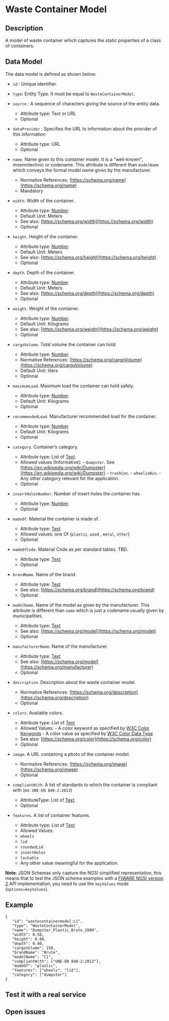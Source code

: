 # Waste Container Model

## Description

A model of waste container which captures the static properties of a class of
containers.

## Data Model

The data model is defined as shown below:

- `id` : Unique identifier.

- `type`: Entity Type. It must be equal to `WasteContainerModel`.

- `source` : A sequence of characters giving the source of the entity data.
  - Attribute type: Text or URL
  - Optional

- `dataProvider` : Specifies the URL to information about the provider of this information
  - Attribute type: URL
  - Optional

- `name`. Name given to this container model. It is a "well-known",
    mnemotechnic or codename. This attribute is different than `modelName` which
    conveys the formal model name given by the manufacturer. 
  - Normative References: [https://schema.org/name](https://schema.org/name) 
  - Mandatory

- `width`. Width of the container.

  - Attribute type: [Number](https://schema.org/Number).
  - Default Unit: Meters
  - See also: [https://schema.org/width](https://schema.org/width)
  - Optional

- `height`. Height of the container.

  - Attribute type: [Number](https://schema.org/Number).
  - Default Unit: Meters
  - See also: [https://schema.org/height](https://schema.org/height)
  - Optional

- `depth`. Depth of the container.

  - Attribute type: [Number](https://schema.org/Number).
  - Default Unit: Meters
  - See also: [https://schema.org/depth](https://schema.org/depth)
  - Optional

- `weight`. Weight of the container.

  - Attribute type: [Number](https://schema.org/Number).
  - Default Unit: Kilograms
  - See also: [https://schema.org/weight](https://schema.org/weight)
  - Optional

- `cargoVolume`. Total volume the container can hold.

  - Attribute type: [Number](https://schema.org/Number).
  - Normative References:
        [https://schema.org/cargoVolume](https://schema.org/cargoVolume)
  - Default Unit: liters
  - Optional

- `maximumLoad`. Maximum load the container can hold safely.

  - Attribute type: [Number](https://schema.org/Number).
  - Default Unit: Kilograms
  - Optional

- `recommendedLoad`. Manufacturer recommended load for the container.

  - Attribute type: [Number](https://schema.org/Number).
  - Default Unit: Kilograms
  - Optional

- `category`. Container’s category.

  - Attribute type: List of [Text](https://schema.org/Text).
  - Allowed values (Informative):
        -   `dumpster`. See
            [https://en.wikipedia.org/wiki/Dumpster](https://en.wikipedia.org/wiki/Dumpster)
        -   `trashCan`.
        -   `wheelieBin`.
        -   Any other category relevant for the application.
  - Optional

- `insertHolesNumber`. Number of insert holes the container has.

  - Attribute type: [Number](https://schema.org/Number).
  - Optional

- `madeOf`. Material the container is made of.

  - Attribute type: [Text](https://schema.org/Text)
  - Allowed values: one Of (`plastic`, `wood` , `metal`, `other`)
  - Optional

- `madeOfCode`. Material Code as per standard tables. TBD.

  - Attribute type: [Text](https://schema.org/Text)
  - Optional

- `brandName`. Name of the brand.

  - Attribute type: [Text](https://schema.org/Text)
  - See also: [https://schema.org/brand](https://schema.org/brand)
  - Optional

- `modelName`. Name of the model as given by the manufacturer. This attribute
    is different than `name` which is just a codename usually given by
    municipalities. 
  - Attribute type: [Text](https://schema.org/Text) 
  - See also: [https://schema.org/model](https://schema.org/model)
  - Optional

- `manufacturerName`. Name of the manufacturer.

  - Attribute type: [Text](https://schema.org/Text)
  - See also: [https://schema.org/model](https://schema.org/manufacturer)
  - Optional

- `description`. Description about the waste container model.

  - Normative References:
        [https://schema.org/description](https://schema.org/description)
  - Optional

- `colors`. Available colors.

  - Attribute type: List of [Text](https://schema.org/Text)
  - Allowed Values:
        -   A color keyword as specified by
            [W3C Color Keywords](https://www.w3.org/TR/SVG/types.html#ColorKeywords)
        -   A color value as specified by
            [W3C Color Data Type](https://www.w3.org/TR/SVG/types.html#BasicDataTypes)
  - See also: [https://schema.org/color](https://schema.org/color)
  - Optional

- `image`. A URL containing a photo of the container model.

  - Normative References:
        [https://schema.org/image](https://schema.org/image)
  - Optional

- `compliantWith`. A list of standards to which the container is compliant
    with (ex. `UNE-EN 840-2:2013`)

  - AttributeType: List of [Text](https://schema.org/Text).
  - Optional

- `features`. A list of container features.
  - Attribute type: List of [Text](https://schema.org/Text)
  - Allowed Values:
  - `wheels`
  - `lid`
  - `roundedLid`
  - `insertHoles`
  - `lockable`
  - Any other value meaningful for the application.

**Note**: JSON Schemas only capture the NGSI simplified representation, this
means that to test the JSON schema examples with a
[FIWARE NGSI version 2](http://fiware.github.io/specifications/ngsiv2/stable)
API implementation, you need to use the `keyValues` mode (`options=keyValues`).

## Example

    {
       "id": "wastecontainermodel:c1",
       "type": "WasteContainerModel",
       "name": "Dumpster_Plastic_Brute_2009",
       "width": 0.50,
       "height": 0.80,
       "depth": 0.40,
       "cargoVolume": 150,
       "brandName": "Brute",
       "modelName": "C1",
       "compliantWith": ["UNE-EN 840-2:2013"],
       "madeOf": "plastic",
       "features": ["wheels", "lid"],
       "category": ["dumpster"]
    }

## Test it with a real service

## Open issues
